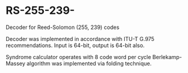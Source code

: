 # RS-255-239-
Decoder for Reed-Solomon (255, 239) codes


Decoder was implemented in accordance with ITU-T G.975 recommendations.
Input is 64-bit, output is 64-bit also.

Syndrome calculator operates with 8 code word per cycle
Berlekamp-Massey algorithm was implemented via folding technique.
